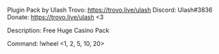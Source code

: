 Plugin Pack by Ulash Trovo: https://trovo.live/ulash Discord: Ulash#3836 Donate: https://trovo.live/ulash <3

Description: Free Huge Casino Pack

Command: !wheel <1, 2, 5, 10, 20>
